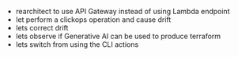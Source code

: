- rearchitect to use API Gateway instead of using Lambda endpoint
- let perform a clickops operation and cause drift
- lets correct drift
- lets observe if Generative AI can be used to produce terraform
- lets switch from using the CLI actions
